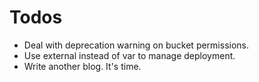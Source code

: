 # Todos

- Deal with deprecation warning on bucket permissions.
- Use external instead of var to manage deployment.
- Write another blog. It's time.
